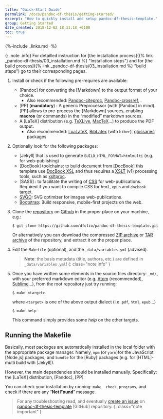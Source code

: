 ```yaml
---
title: "Quick-Start Guide"
permalink: /docs/pandoc-df-thesis/getting-started/
excerpt: "How to quickly install and setup pandoc-df-thesis-template."
group: Getting Started
date_created: 2018-12-02 18:33:18 +0100
toc: true
---
```


{%-include _links.md -%}

{: .note .info}
For detailled instruction for [the installation process]({% link _pandoc-df-thesis/03_installation.md %} "Installation steps") and for [the build process]({% link _pandoc-df-thesis/03_installation.md %} "build steps") go to their corresponding pages.


1. Install or check if the following pre-requires are available:
   - [Pandoc] for converting the [Markdown] to the output format of your choice.
     - Also recommended: [Pandoc-citeproc](https://github.com/jgm/pandoc-citeproc), [Pandoc-crossref](http://lierdakil.github.io/pandoc-crossref/), .
   - [PP] (**mandatory**) : A generic Preprocessor (with [Pandoc] in mind).
    [PP] allows to pre-process the [Markdown] sources, enabling **macros** (or commands) in the “modified” markdown sources.
   - A [LaTeX] distribution (e.g. [TeXLive](http://www.tug.org/texlive/), [MacTeX](https://tug.org/mactex/)…) to produce the PDF output.
     - Also recommended: [LuaLateX](http://www.luatex.org/), [BibLatex](https://github.com/plk/biblatex/) (with `biber`), [glossaries](http://www.ctan.org/pkg/glossaries/) packages

2. Optionally look for the following packages:
   - [Jekyll] that is used to generate `BUILD_HTML_FORMAT=htmlmulti` (e.g. for web-publishing)
   - [DocBook] toolchains: to build document from [DocBook] this template use [DocBook XSL](http://www.sagehill.net/book-description.html) and thus requires a [XSLT](https://www.w3.org/TR/xslt/) (v1) processing tools, such as [xsltproc](http://xmlsoft.org/XSLT/xsltproc.html).
   - [SASS] : to facilitate the writing of [CSS](https://www.w3schools.com/css/) for web-publications.
   Required if you want to compile CSS for `html`, `epub` and `docbook` target.
   - [SVGO](https://github.com/svg/svgo): SVG optimizer for images web-publications.
   - [Bootstrap](https://getbootstrap.com): Build responsive, mobile-first projects on the web.

3. Clone the [repository](https://github.com/dfolio/pandoc-df-thesis-template) on [Github](https://github.com/) in the proper place on your machine, e.g.:
   
   ```console
   $ git clone https://github.com/dfolio/pandoc-df-thesis-template.git
   ```
   Or alternatively you can download the compressed 
   [ZIP archive](https://github.com/dfolio/pandoc-df-thesis-template/zipball/master) 
   or [TAR archive](https://github.com/dfolio/pandoc-df-thesis-template/tarball/master) 
   of the repository, and extract it on the proper place.
   
   
4. Edit the `Makefile` (optional), and the `_data/variables.yml` (advised).

    >  **Note**: the basis metadata (title, authors, etc.) are defined in `_data/variables.yml`!
    {: class="note info" }

5. Once you have written some elements in the source files directory:  `_md/`, with your preferred markdown editor (e.g. [Atom](https://atom.io) (recommended), [Sublime](https://www.sublimetext.com/)…), from the root repository just try running:

   ```console
   $ make <target>
   ```

   where `<target>` is one of the above output dialect (i.e. `pdf`, `html`, `epub`…)

   ```console
   $ make help
   ```

   This command simply provides some _help_ on the other targets.

## Running the Makefile

Basically, most packages are automatically installed in the local folder with the appropriate package manager.
Namely,
`npm` (or `yarn`)for the JavaScript [Node.js] packages; and
`bundle` for the [Ruby] packages (e.g. for [HTML]-multi build with [Jekyll]).

However, the main dependencies should be installed manually.
Specifically: the [LaTeX] distribution, [Pandoc], [PP]

You can check your installation by running: `make _check_programs`, and check if there are any “**Not Found**” message.

> For any  troubleshooting read, and eventually [create an issue](https://github.com/dfolio/pandoc-df-thesis-template/issues) on [pandoc-df-thesis-template](https://github.com/dfolio/pandoc-df-thesis-template/) [GitHub] repository.
{: class="note important" }
